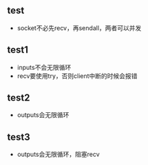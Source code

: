 ## test

- socket不必先recv，再sendall，两者可以并发

## test1

- inputs不会无限循环
- recv要使用try，否则client中断的时候会报错

## test2

- outputs会无限循环

## test3

- outputs会无限循环，阻塞recv